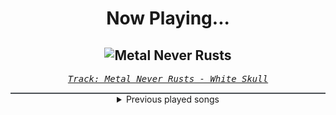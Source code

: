 <div align="center"> 
<h1>Now Playing...</h1>

![Metal Never Rusts](https://i.scdn.co/image/ab67616d00001e0267ca1f23a9c1194cf339b3c3)
--
_<samp><a href="https://open.spotify.com/track/0iPSBUAAANBPhrTPXpd0qK">Track: Metal Never Rusts - White Skull</a></samp>_

<div style="border: 1px #4B5054 solid"></div>
<details>
  <summary>
    Previous played songs
  </summary>
  <table>
    <thead>
      <tr>
        <th>
          Artist
        </th>
        <th>
          Song
        </th>
        <th>
          Link
        </th>
      </tr>
    </thead>
    <tbody>
      <tr><td>White Skull</td><td>Metal Never Rusts</td><td><a href="https://open.spotify.com/track/0iPSBUAAANBPhrTPXpd0qK">https://open.spotify.com/track/0iPSBUAAANBPhrTPXpd0qK</a></td></tr><tr><td>CABAL</td><td>Plague Bringer</td><td><a href="https://open.spotify.com/track/7MWR9jhJ9bNssmOHTdTE0T">https://open.spotify.com/track/7MWR9jhJ9bNssmOHTdTE0T</a></td></tr><tr><td>Chelsea Grin</td><td>Forever Bloom (feat. Trevor Strnad)</td><td><a href="https://open.spotify.com/track/5mavoeczZoK9jeHFVWTkv6">https://open.spotify.com/track/5mavoeczZoK9jeHFVWTkv6</a></td></tr><tr><td>Avantasia</td><td>Kill The Pain Away</td><td><a href="https://open.spotify.com/track/6gsibCeNm8fOruuYoLRRch">https://open.spotify.com/track/6gsibCeNm8fOruuYoLRRch</a></td></tr><tr><td>Void Of Vision</td><td>HELL HELL HELL</td><td><a href="https://open.spotify.com/track/70MYImV7MVQRNaBYO20Uu8">https://open.spotify.com/track/70MYImV7MVQRNaBYO20Uu8</a></td></tr><tr><td>No Return</td><td>No Apologies</td><td><a href="https://open.spotify.com/track/6BoVGkWNdaufq2EhRpXXGt">https://open.spotify.com/track/6BoVGkWNdaufq2EhRpXXGt</a></td></tr><tr><td>Oceanhoarse</td><td>Help Is On The Way</td><td><a href="https://open.spotify.com/track/59dC7cdjHGcj0AxTlT7ddV">https://open.spotify.com/track/59dC7cdjHGcj0AxTlT7ddV</a></td></tr><tr><td>Gospelheim</td><td>Hope Springs Infernal</td><td><a href="https://open.spotify.com/track/4hn0OHYcfTjzc0bV6IP4ri">https://open.spotify.com/track/4hn0OHYcfTjzc0bV6IP4ri</a></td></tr><tr><td>Wheel</td><td>Synchronise</td><td><a href="https://open.spotify.com/track/5sosA0s25xy9l5l3ISkNQr">https://open.spotify.com/track/5sosA0s25xy9l5l3ISkNQr</a></td></tr><tr><td>SpellBlast</td><td>The Dyatlov Pass</td><td><a href="https://open.spotify.com/track/5Yug5ZsFndwKR2HXUj9bhs">https://open.spotify.com/track/5Yug5ZsFndwKR2HXUj9bhs</a></td></tr><tr><td>Arch Echo</td><td>Battlestar Nostalgica</td><td><a href="https://open.spotify.com/track/33L1iyCuAmYptqID8gB8oX">https://open.spotify.com/track/33L1iyCuAmYptqID8gB8oX</a></td></tr><tr><td>Darkthrone</td><td>Caravan of Broken Ghosts</td><td><a href="https://open.spotify.com/track/7CYKHsr8Wgx90CyWpHtVzl">https://open.spotify.com/track/7CYKHsr8Wgx90CyWpHtVzl</a></td></tr><tr><td>L.A. Guns</td><td>Overdrive</td><td><a href="https://open.spotify.com/track/2jY1hTP1ubjw4Vfu9BIR1I">https://open.spotify.com/track/2jY1hTP1ubjw4Vfu9BIR1I</a></td></tr><tr><td>Paledusk</td><td>AREA PD</td><td><a href="https://open.spotify.com/track/2vdO4HCh3Ya4B6U044UdCh">https://open.spotify.com/track/2vdO4HCh3Ya4B6U044UdCh</a></td></tr><tr><td>Oceans</td><td>I Sing Alone</td><td><a href="https://open.spotify.com/track/2H4jNC3nMl22tyVK1BeLGH">https://open.spotify.com/track/2H4jNC3nMl22tyVK1BeLGH</a></td></tr><tr><td>A Wake in Providence</td><td>Vicious Attenuation</td><td><a href="https://open.spotify.com/track/7wysj77dVoOLdtKryYDAln">https://open.spotify.com/track/7wysj77dVoOLdtKryYDAln</a></td></tr><tr><td>Walls of Ashes</td><td>Thalassophobia</td><td><a href="https://open.spotify.com/track/2iLNb9sFl06ZlaCVp7ghQl">https://open.spotify.com/track/2iLNb9sFl06ZlaCVp7ghQl</a></td></tr><tr><td>Foreign Hands</td><td>Tearing Down Your Reality</td><td><a href="https://open.spotify.com/track/3n7o1RgdVLrvHs6JO0Z44N">https://open.spotify.com/track/3n7o1RgdVLrvHs6JO0Z44N</a></td></tr><tr><td>Census</td><td>obsessed w you</td><td><a href="https://open.spotify.com/track/06cpOrhvin9122isx81mWd">https://open.spotify.com/track/06cpOrhvin9122isx81mWd</a></td></tr><tr><td>ODC</td><td>Once Upon a Time</td><td><a href="https://open.spotify.com/track/4jNUOw72m6B2w5yYPHCvGt">https://open.spotify.com/track/4jNUOw72m6B2w5yYPHCvGt</a></td></tr>
    </tbody>
  </table>
</details>

</div>
